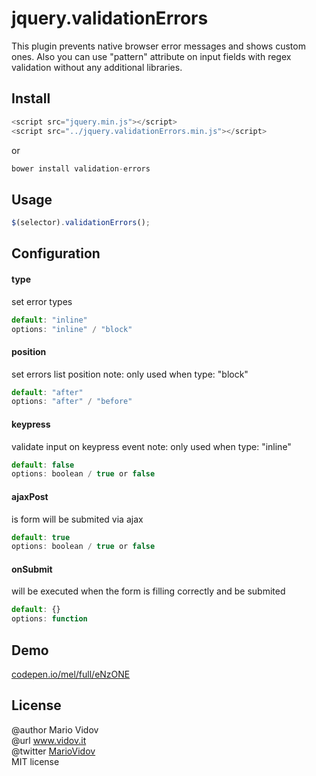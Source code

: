 # jquery.validationErrors
This plugin prevents native browser error messages and shows custom ones. Also you can use "pattern" attribute on input fields with regex validation without any additional libraries.
## Install
```javascript
<script src="jquery.min.js"></script>
<script src="../jquery.validationErrors.min.js"></script>
```
or 
```javascript
bower install validation-errors
```
## Usage
```javascript
$(selector).validationErrors();
```
## Configuration
#### type
set error types 
```javascript
default: "inline"
options: "inline" / "block"
```
#### position
set errors list  position
note: only used when type: "block"
```javascript
default: "after"
options: "after" / "before"
```
#### keypress
validate input on keypress event
note: only used when type: "inline"
```javascript
default: false
options: boolean / true or false
```
#### ajaxPost
is form will be submited via ajax
```javascript
default: true
options: boolean / true or false
```
#### onSubmit
will be executed when the form is filling correctly and be submited
```javascript
default: {}
options: function
```
## Demo
<a href="http://codepen.io/mel/full/eNzONE" target="_blank">codepen.io/mel/full/eNzONE</a>
## License
@author Mario Vidov <br />
@url <a href="http://vidov.it" target="_blank">www.vidov.it</a> <br />
@twitter  <a href="http://twitter.com/MarioVidov" target="_blank">MarioVidov</a> <br />
MIT license
